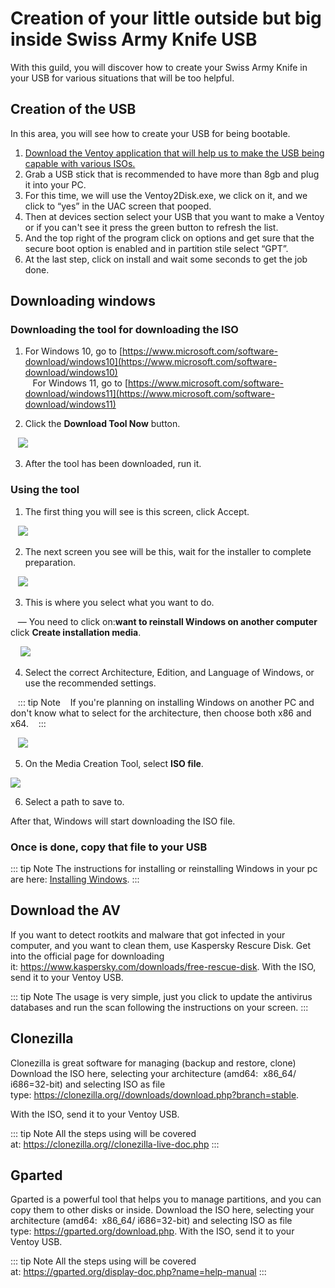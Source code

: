 # Creation of your little outside but big inside Swiss Army Knife USB
With this guild, you will discover how to create your Swiss Army Knife in your USB for various situations that will be too helpful.

## Creation of the USB
In this area, you will see how to create your USB for being bootable.
1. [Download the Ventoy application that will help us to make the USB being capable with various ISOs.](https://www.ventoy.net/en/download.html)
2. Grab a USB stick that is recommended to have more than 8gb and plug it into your PC.
3. For this time, we will use the Ventoy2Disk.exe, we click on it, and we click to “yes” in the UAC screen that pooped.
4. Then at devices section select your USB that you want to make a Ventoy or if you can't see it press the green button to refresh the list.
5. And the top right of the program click on options and get sure that the secure boot option is enabled and in partition stile select “GPT”.
6. At the last step, click on install and wait some seconds to get the job done.

## Downloading windows
### Downloading the tool for downloading the ISO

1. For Windows 10, go to [https://www.microsoft.com/software-download/windows10](https://www.microsoft.com/software-download/windows10) <br>
   For Windows 11, go to [https://www.microsoft.com/software-download/windows11](https://www.microsoft.com/software-download/windows11)

2. Click the **Download Tool Now** button.

   ![](./img/downloading-windows/downloadtoolnow.png)

3. After the tool has been downloaded, run it.

### Using the tool

1. The first thing you will see is this screen, click Accept.

   ![](./img/downloading-windows/licenseterms.png)

2. The next screen you see will be this, wait for the installer to complete preparation.

   ![](./img/downloading-windows/gettingthings.png)

3. This is where you select what you want to do.

   — You need to click on:**want to reinstall Windows on another computer** click **Create installation media**.

    ![](./img/downloading-windows/whatdoyouwanttodo.png)

4. Select the correct Architecture, Edition, and Language of Windows, or use the recommended settings.

   ::: tip Note
   If you're planning on installing Windows on another PC and don't know what to select for the architecture, then choose both x86 and x64.
   :::

   ![](./img/downloading-windows/changelanguagearchitecture.png)

5. On the Media Creation Tool, select **ISO file**.

![](./img/downloading-windows/mediatouse.png)

6. Select a path to save to.

After that, Windows will start downloading the ISO file.

### Once is done, copy that file to your USB

::: tip Note
The instructions for installing or reinstalling Windows in your pc are here: [Installing Windows](installing-windows).
:::

## Download the AV
If you want to detect rootkits and malware that got infected in your computer, and you want to clean them, use Kaspersky Rescure Disk.
Get into the official page for downloading it: https://www.kaspersky.com/downloads/free-rescue-disk.
With the ISO, send it to your Ventoy USB.

::: tip Note
The usage is very simple, just you click to update the antivirus databases and run the scan following the instructions on your screen.
:::

## Clonezilla
Clonezilla is great software for managing (backup and restore, clone)
Download the ISO here, selecting your architecture (amd64:  x86_64/
i686=32-bit) and selecting ISO as file type: https://clonezilla.org//downloads/download.php?branch=stable.

With the ISO, send it to your Ventoy USB.

::: tip Note
All the steps using will be covered at: https://clonezilla.org//clonezilla-live-doc.php
:::

## Gparted
Gparted is a powerful tool that helps you to manage partitions, and you can copy them to other disks or inside.
Download the ISO here, selecting your architecture (amd64:  x86_64/ i686=32-bit) and selecting ISO as file type: https://gparted.org/download.php.
With the ISO, send it to your Ventoy USB.

::: tip Note
All the steps using will be covered at: https://gparted.org/display-doc.php?name=help-manual
:::
